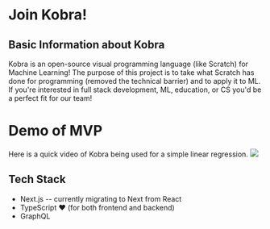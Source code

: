 # Join Kobra!

## Basic Information about Kobra

Kobra is an open-source visual programming language (like Scratch) for Machine Learning! The purpose of this project is to take what Scratch has done for programming (removed the technical barrier) and to apply it to ML. If you're interested in full stack development, ML, education, or CS you'd be a perfect fit for our team!

# Demo of MVP

Here is a quick video of Kobra being used for a simple linear regression.
![](https://ibb.co/j30swSY)

## Tech Stack

- Next.js -- currently migrating to Next from React
- TypeScript ❤️ (for both frontend and backend)
- GraphQL
